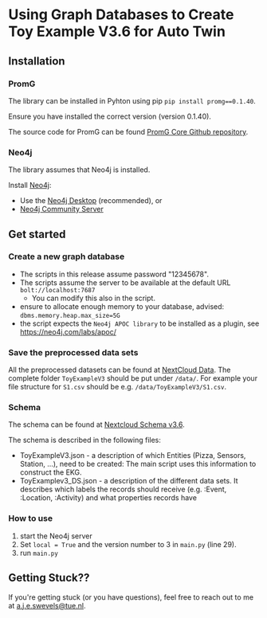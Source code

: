 # Using Graph Databases to Create Toy Example V3.6 for Auto Twin

## Installation
### PromG
The library can be installed in Pyhton using pip
`pip install promg==0.1.40`.

Ensure you have installed the correct version (version 0.1.40).

The source code for PromG can be found [PromG Core Github repository](https://github.com/PromG-dev/promg-core).

### Neo4j
The library assumes that Neo4j is installed.

Install [Neo4j](https://neo4j.com/download/):

- Use the [Neo4j Desktop](https://neo4j.com/download-center/#desktop)  (recommended), or
- [Neo4j Community Server](https://neo4j.com/download-center/#community)

## Get started

### Create a new graph database

- The scripts in this release assume password "12345678".
- The scripts assume the server to be available at the default URL `bolt://localhost:7687`
  - You can modify this also in the script.
- ensure to allocate enough memory to your database, advised: `dbms.memory.heap.max_size=5G`
- the script expects the `Neo4j APOC library` to be installed as a plugin, see https://neo4j.com/labs/apoc/


### Save the preprocessed data sets

All the preprocessed datasets can be found at [NextCloud Data](https://autotwin.cloud68.co/f/44738).
The complete folder `ToyExampleV3` should be put under `/data/`. 
For example your file structure for `S1.csv` should be e.g. `/data/ToyExampleV3/S1.csv`.

### Schema

The schema can be found at [Nextcloud Schema v3.6](https://autotwin.cloud68.co/f/43488).

The schema is described in the following files:
- ToyExampleV3.json - a description of which Entities (Pizza, Sensors, Station, ...), need to be created:
The main script uses this information to construct the EKG.
- ToyExamplev3_DS.json - a description of the different data sets. It describes which labels the records should receive (e.g. :Event, :Location, :Activity) and what properties records have

### How to use

1. start the Neo4j server
2. Set `local = True` and the version number to 3 in `main.py` (line 29).
1. run `main.py`

## Getting Stuck??
If you're getting stuck (or you have questions), feel free to reach out to me at a.j.e.swevels@tue.nl.
